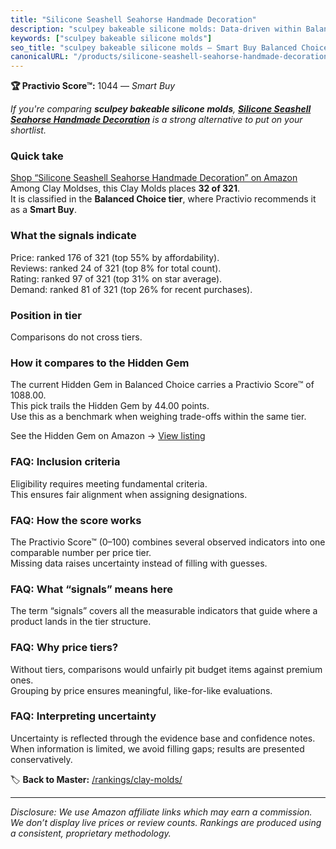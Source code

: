 ```yaml
---
title: "Silicone Seashell Seahorse Handmade Decoration"
description: "sculpey bakeable silicone molds: Data-driven within Balanced Choice ranking using the Practivio Score™. Positioned by quality, value, demand, findability, mome…"
keywords: ["sculpey bakeable silicone molds"]
seo_title: "sculpey bakeable silicone molds — Smart Buy Balanced Choice (2025)"
canonicalURL: "/products/silicone-seashell-seahorse-handmade-decoration-B07T8R1K7P/"
---
```


**🏆 Practivio Score™:** 1044 — _Smart Buy_


*If you're comparing **sculpey bakeable silicone molds**, **[Silicone Seashell Seahorse Handmade Decoration](https://www.amazon.com/dp/B07T8R1K7P?tag=practivio-20)** is a strong alternative to put on your shortlist.*
### Quick take
[Shop “Silicone Seashell Seahorse Handmade Decoration” on Amazon](https://www.amazon.com/dp/B07T8R1K7P?tag=practivio-20)
Among Clay Moldses, this Clay Molds places **32 of 321**.  
It is classified in the **Balanced Choice tier**, where Practivio recommends it as a **Smart Buy**.

### What the signals indicate
Price: ranked 176 of 321 (top 55% by affordability).  
Reviews: ranked 24 of 321 (top 8% for total count).  
Rating: ranked 97 of 321 (top 31% on star average).  
Demand: ranked 81 of 321 (top 26% for recent purchases).

### Position in tier
Comparisons do not cross tiers.

### How it compares to the Hidden Gem
The current Hidden Gem in Balanced Choice carries a Practivio Score™ of 1088.00.  
This pick trails the Hidden Gem by 44.00 points.  
Use this as a benchmark when weighing trade-offs within the same tier.  

See the Hidden Gem on Amazon → [View listing](https://www.amazon.com/dp/B001GAP4YA?tag=practivio-20)

### FAQ: Inclusion criteria
Eligibility requires meeting fundamental criteria.  
This ensures fair alignment when assigning designations.

### FAQ: How the score works
The Practivio Score™ (0–100) combines several observed indicators into one comparable number per price tier.  
Missing data raises uncertainty instead of filling with guesses.

### FAQ: What “signals” means here
The term “signals” covers all the measurable indicators that guide where a product lands in the tier structure.

### FAQ: Why price tiers?
Without tiers, comparisons would unfairly pit budget items against premium ones.  
Grouping by price ensures meaningful, like-for-like evaluations.

### FAQ: Interpreting uncertainty
Uncertainty is reflected through the evidence base and confidence notes.  
When information is limited, we avoid filling gaps; results are presented conservatively.


🏷️ **Back to Master:** [/rankings/clay-molds/](/rankings/clay-molds/)

---
_Disclosure: We use Amazon affiliate links which may earn a commission. We don’t display live prices or review counts. Rankings are produced using a consistent, proprietary methodology._
